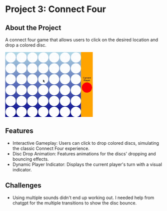# Project 3: Connect Four

## About the Project
A connect four game that allows users to click on the desired location and drop a colored disc.

![Connect Four Example](connect4DemoMedium.gif)

## Features
- Interactive Gameplay: Users can click to drop colored discs, simulating the classic Connect Four experience.
- Disc Drop Animation: Features animations for the discs' dropping and bouncing effects.
- Dynamic Player Indicator: Displays the current player's turn with a visual indicator.

## Challenges
- Using multiple sounds didn't end up working out. I needed help from chatgpt for the multiple transitions to show the disc bounce.
